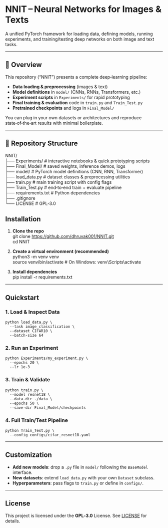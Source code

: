 # NNIT – Neural Networks for Images & Texts

A unified PyTorch framework for loading data, defining models, running experiments, and training/testing deep networks on both image and text tasks.

---

## 📖 Overview
This repository (“NNIT”) presents a complete deep‑learning pipeline:
- **Data loading & preprocessing** (images & text)  
- **Model definitions** in `model/` (CNNs, RNNs, Transformers, etc.)  
- **Experiment scripts** in `Experiments/` for rapid prototyping  
- **Final training & evaluation** code in `train.py` and `Train_Test.py`  
- **Pretrained checkpoints** and logs in `Final_Model/`

You can plug in your own datasets or architectures and reproduce state‑of‑the‑art results with minimal boilerplate.

---

## 📂 Repository Structure
NNIT/  
├── Experiments/ # interactive notebooks & quick prototyping scripts  
├── Final_Model/ # saved weights, inference demos, logs  
├── model/ # PyTorch model definitions (CNN, RNN, Transformer)  
├── load_data.py # dataset classes & preprocessing utilities  
├── train.py # main training script with config flags  
├── Train_Test.py # end‑to‑end train + evaluate pipeline  
├── requirements.txt # Python dependencies  
├── .gitignore  
└── LICENSE # GPL‑3.0  


## Installation

1. **Clone the repo**  
    git clone https://github.com/dhruvak001/NNIT.git  
    cd NNIT  

2. **Create a virtual environment (recommended)**  
    python3 -m venv venv  
    source venv/bin/activate   # On Windows: venv\Scripts\activate  

3. **Install dependencies**  
    pip install -r requirements.txt  

---

## Quickstart

### 1. Load & Inspect Data  
    python load_data.py \
      --task image_classification \
      --dataset CIFAR10 \
      --batch-size 64

### 2. Run an Experiment  
    python Experiments/my_experiment.py \
      --epochs 20 \
      --lr 1e-3

### 3. Train & Validate  
    python train.py \
      --model resnet18 \
      --data-dir ./data \
      --epochs 50 \
      --save-dir Final_Model/checkpoints

### 4. Full Train/Test Pipeline  
    python Train_Test.py \
      --config configs/cifar_resnet18.yaml

---

## Customization

- **Add new models**: drop a `.py` file in `model/` following the `BaseModel` interface.  
- **New datasets**: extend `load_data.py` with your own `Dataset` subclass.  
- **Hyperparameters**: pass flags to `train.py` or define in `configs/`.

---

## License

This project is licensed under the **GPL‑3.0** License. See [LICENSE](LICENSE) for details.
